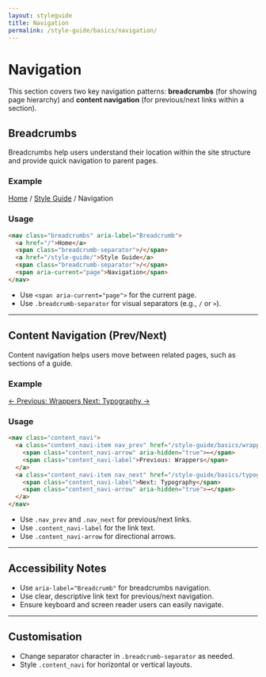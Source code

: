 ```yaml
---
layout: styleguide
title: Navigation
permalink: /style-guide/basics/navigation/
---
```


# Navigation

This section covers two key navigation patterns: **breadcrumbs** (for showing page hierarchy) and **content navigation** (for previous/next links within a section).

## Breadcrumbs

Breadcrumbs help users understand their location within the site structure and provide quick navigation to parent pages.

### Example

<nav class="breadcrumbs" aria-label="Breadcrumb">
  <a href="/">Home</a>
  <span class="breadcrumb-separator">/</span>
  <a href="/style-guide/">Style Guide</a>
  <span class="breadcrumb-separator">/</span>
  <span aria-current="page">Navigation</span>
</nav>

### Usage

```html
<nav class="breadcrumbs" aria-label="Breadcrumb">
  <a href="/">Home</a>
  <span class="breadcrumb-separator">/</span>
  <a href="/style-guide/">Style Guide</a>
  <span class="breadcrumb-separator">/</span>
  <span aria-current="page">Navigation</span>
</nav>
```

- Use `<span aria-current="page">` for the current page.
- Use `.breadcrumb-separator` for visual separators (e.g., `/` or `>`).

---

## Content Navigation (Prev/Next)

Content navigation helps users move between related pages, such as sections of a guide.

### Example

<nav class="content_navi">
  <a class="content_navi-item nav_prev" href="/style-guide/basics/wrappers/">
    <span class="content_navi-arrow" aria-hidden="true">←</span>
    <span class="content_navi-label">Previous: Wrappers</span>
  </a>
  <a class="content_navi-item nav_next" href="/style-guide/basics/typography/">
    <span class="content_navi-label">Next: Typography</span>
    <span class="content_navi-arrow" aria-hidden="true">→</span>
  </a>
</nav>

### Usage

```html
<nav class="content_navi">
  <a class="content_navi-item nav_prev" href="/style-guide/basics/wrappers/">
    <span class="content_navi-arrow" aria-hidden="true">←</span>
    <span class="content_navi-label">Previous: Wrappers</span>
  </a>
  <a class="content_navi-item nav_next" href="/style-guide/basics/typography/">
    <span class="content_navi-label">Next: Typography</span>
    <span class="content_navi-arrow" aria-hidden="true">→</span>
  </a>
</nav>
```

- Use `.nav_prev` and `.nav_next` for previous/next links.
- Use `.content_navi-label` for the link text.
- Use `.content_navi-arrow` for directional arrows.

---

## Accessibility Notes

- Use `aria-label="Breadcrumb"` for breadcrumbs navigation.
- Use clear, descriptive link text for previous/next navigation.
- Ensure keyboard and screen reader users can easily navigate.

---

## Customisation

- Change separator character in `.breadcrumb-separator` as needed.
- Style `.content_navi` for horizontal or vertical layouts.
